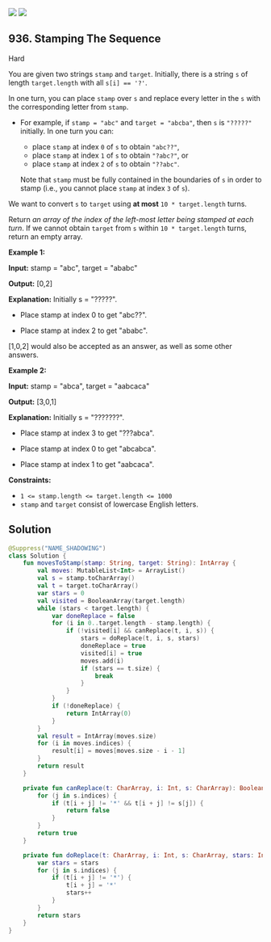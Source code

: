 [![](https://img.shields.io/github/stars/javadev/LeetCode-in-Kotlin?label=Stars&style=flat-square)](https://github.com/javadev/LeetCode-in-Kotlin)
[![](https://img.shields.io/github/forks/javadev/LeetCode-in-Kotlin?label=Fork%20me%20on%20GitHub%20&style=flat-square)](https://github.com/javadev/LeetCode-in-Kotlin/fork)

## 936\. Stamping The Sequence

Hard

You are given two strings `stamp` and `target`. Initially, there is a string `s` of length `target.length` with all `s[i] == '?'`.

In one turn, you can place `stamp` over `s` and replace every letter in the `s` with the corresponding letter from `stamp`.

*   For example, if `stamp = "abc"` and `target = "abcba"`, then `s` is `"?????"` initially. In one turn you can:

    *   place `stamp` at index `0` of `s` to obtain `"abc??"`,
    *   place `stamp` at index `1` of `s` to obtain `"?abc?"`, or
    *   place `stamp` at index `2` of `s` to obtain `"??abc"`.

    Note that `stamp` must be fully contained in the boundaries of `s` in order to stamp (i.e., you cannot place `stamp` at index `3` of `s`).

We want to convert `s` to `target` using **at most** `10 * target.length` turns.

Return _an array of the index of the left-most letter being stamped at each turn_. If we cannot obtain `target` from `s` within `10 * target.length` turns, return an empty array.

**Example 1:**

**Input:** stamp = "abc", target = "ababc"

**Output:** [0,2]

**Explanation:** Initially s = "?????". 

- Place stamp at index 0 to get "abc??". 

- Place stamp at index 2 to get "ababc".

[1,0,2] would also be accepted as an answer, as well as some other answers.

**Example 2:**

**Input:** stamp = "abca", target = "aabcaca"

**Output:** [3,0,1]

**Explanation:** Initially s = "???????".

- Place stamp at index 3 to get "???abca". 

- Place stamp at index 0 to get "abcabca". 

- Place stamp at index 1 to get "aabcaca".

**Constraints:**

*   `1 <= stamp.length <= target.length <= 1000`
*   `stamp` and `target` consist of lowercase English letters.

## Solution

```kotlin
@Suppress("NAME_SHADOWING")
class Solution {
    fun movesToStamp(stamp: String, target: String): IntArray {
        val moves: MutableList<Int> = ArrayList()
        val s = stamp.toCharArray()
        val t = target.toCharArray()
        var stars = 0
        val visited = BooleanArray(target.length)
        while (stars < target.length) {
            var doneReplace = false
            for (i in 0..target.length - stamp.length) {
                if (!visited[i] && canReplace(t, i, s)) {
                    stars = doReplace(t, i, s, stars)
                    doneReplace = true
                    visited[i] = true
                    moves.add(i)
                    if (stars == t.size) {
                        break
                    }
                }
            }
            if (!doneReplace) {
                return IntArray(0)
            }
        }
        val result = IntArray(moves.size)
        for (i in moves.indices) {
            result[i] = moves[moves.size - i - 1]
        }
        return result
    }

    private fun canReplace(t: CharArray, i: Int, s: CharArray): Boolean {
        for (j in s.indices) {
            if (t[i + j] != '*' && t[i + j] != s[j]) {
                return false
            }
        }
        return true
    }

    private fun doReplace(t: CharArray, i: Int, s: CharArray, stars: Int): Int {
        var stars = stars
        for (j in s.indices) {
            if (t[i + j] != '*') {
                t[i + j] = '*'
                stars++
            }
        }
        return stars
    }
}
```